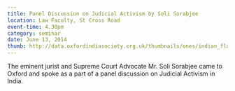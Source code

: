 ```yaml
---
title: Panel Discussion on Judicial Activism by Soli Sorabjee
location: Law Faculty, St Cross Road
event-time: 4.30pm
category: seminar
date: June 13, 2014
thumb: http://data.oxfordindiasociety.org.uk/thumbnails/ones/indian_flag.jpg
---
```


The eminent jurist and Supreme Court Advocate Mr. Soli Sorabjee came to
Oxford and spoke as a part of a panel discussion on Judicial Activism in
India.

